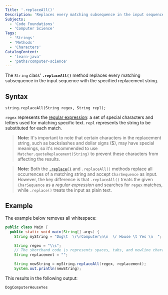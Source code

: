 ```yaml
---
Title: '.replaceAll()'
Description: 'Replaces every matching subsequence in the input sequence with the specified replacement string.'
Subjects:
  - 'Code Foundations'
  - 'Computer Science'
Tags:
  - 'Strings'
  - 'Methods'
  - 'Characters'
CatalogContent:
  - 'learn-java'
  - 'paths/computer-science'
---
```


The `String` class' **`.replaceAll()`** method replaces every matching subsequence in the input sequence with the specified replacement string.

## Syntax

```pseudo
string.replaceAll(String regex, String repl);
```

`regex` represents the [regular expression](https://www.codecademy.com/resources/docs/general/regular-expressions): a set of special characters and letters used for matching specific text.
`repl` represents the string to be substituted for each match.

> **Note:** It's important to note that certain characters in the replacement string, such as backslashes and dollar signs ($), may have special meanings, so it's recommended to use `Matcher.quoteReplacement(String)` to prevent these characters from affecting the results.

> **Note:** Both the [`.replace()`](https://www.codecademy.com/resources/docs/java/strings/replace) and `.replaceAll()` methods replace all occurrences of a matching string and accept `CharSequence` as input. However, the key difference is that `.replaceAll()` treats the given `CharSequence` as a _regular expression_ and searches for `regex` matches, while `.replace()` treats the input as plain text.

## Example

The example below removes all whitespace:

```java
public class Main {
  public static void main(String[] args) {
    String myString = "Dog\t  \r\rComputer\n\n  \r House \t Yes \n  ";

    String regex = "\\s";
    // The shorthand code \s represents spaces, tabs, and newline characters
    String replacement = "";

    String newString = myString.replaceAll(regex, replacement);
    System.out.println(newString);
```

This results in the following output:

```shell
DogComputerHouseYes
```
